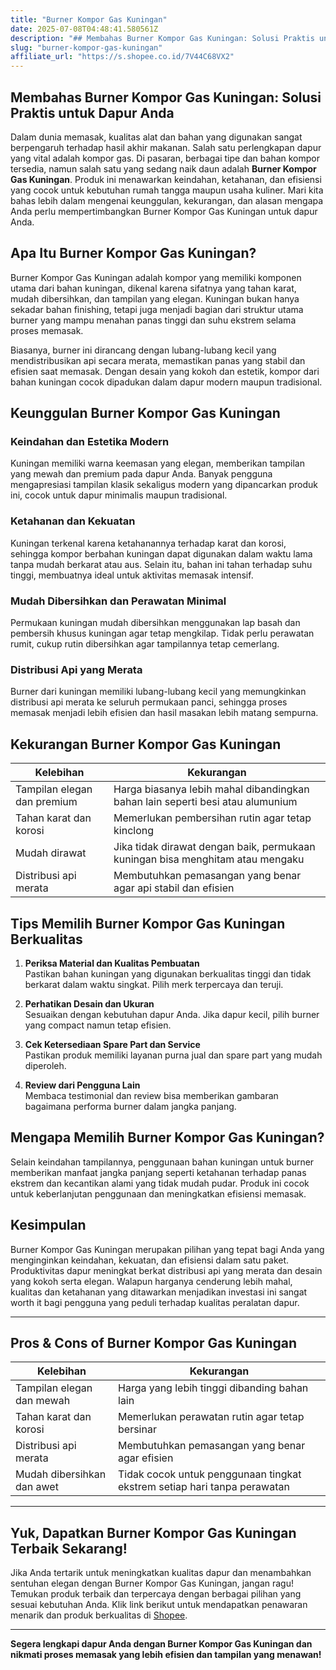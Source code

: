 ```yaml
---
title: "Burner Kompor Gas Kuningan"
date: 2025-07-08T04:48:41.580561Z
description: "## Membahas Burner Kompor Gas Kuningan: Solusi Praktis untuk Dapur Anda..."
slug: "burner-kompor-gas-kuningan"
affiliate_url: "https://s.shopee.co.id/7V44C68VX2"
---
```

## Membahas Burner Kompor Gas Kuningan: Solusi Praktis untuk Dapur Anda

Dalam dunia memasak, kualitas alat dan bahan yang digunakan sangat berpengaruh terhadap hasil akhir makanan. Salah satu perlengkapan dapur yang vital adalah kompor gas. Di pasaran, berbagai tipe dan bahan kompor tersedia, namun salah satu yang sedang naik daun adalah **Burner Kompor Gas Kuningan**. Produk ini menawarkan keindahan, ketahanan, dan efisiensi yang cocok untuk kebutuhan rumah tangga maupun usaha kuliner. Mari kita bahas lebih dalam mengenai keunggulan, kekurangan, dan alasan mengapa Anda perlu mempertimbangkan Burner Kompor Gas Kuningan untuk dapur Anda.

## Apa Itu Burner Kompor Gas Kuningan?

Burner Kompor Gas Kuningan adalah kompor yang memiliki komponen utama dari bahan kuningan, dikenal karena sifatnya yang tahan karat, mudah dibersihkan, dan tampilan yang elegan. Kuningan bukan hanya sekadar bahan finishing, tetapi juga menjadi bagian dari struktur utama burner yang mampu menahan panas tinggi dan suhu ekstrem selama proses memasak.

Biasanya, burner ini dirancang dengan lubang-lubang kecil yang mendistribusikan api secara merata, memastikan panas yang stabil dan efisien saat memasak. Dengan desain yang kokoh dan estetik, kompor dari bahan kuningan cocok dipadukan dalam dapur modern maupun tradisional.

## Keunggulan Burner Kompor Gas Kuningan

### Keindahan dan Estetika Modern

Kuningan memiliki warna keemasan yang elegan, memberikan tampilan yang mewah dan premium pada dapur Anda. Banyak pengguna mengapresiasi tampilan klasik sekaligus modern yang dipancarkan produk ini, cocok untuk dapur minimalis maupun tradisional.

### Ketahanan dan Kekuatan

Kuningan terkenal karena ketahanannya terhadap karat dan korosi, sehingga kompor berbahan kuningan dapat digunakan dalam waktu lama tanpa mudah berkarat atau aus. Selain itu, bahan ini tahan terhadap suhu tinggi, membuatnya ideal untuk aktivitas memasak intensif.

### Mudah Dibersihkan dan Perawatan Minimal

Permukaan kuningan mudah dibersihkan menggunakan lap basah dan pembersih khusus kuningan agar tetap mengkilap. Tidak perlu perawatan rumit, cukup rutin dibersihkan agar tampilannya tetap cemerlang.

### Distribusi Api yang Merata

Burner dari kuningan memiliki lubang-lubang kecil yang memungkinkan distribusi api merata ke seluruh permukaan panci, sehingga proses memasak menjadi lebih efisien dan hasil masakan lebih matang sempurna.

## Kekurangan Burner Kompor Gas Kuningan

| Kelebihan | Kekurangan |
|------------|-------------|
| Tampilan elegan dan premium | Harga biasanya lebih mahal dibandingkan bahan lain seperti besi atau alumunium |
| Tahan karat dan korosi | Memerlukan pembersihan rutin agar tetap kinclong |
| Mudah dirawat | Jika tidak dirawat dengan baik, permukaan kuningan bisa menghitam atau mengaku |
| Distribusi api merata | Membutuhkan pemasangan yang benar agar api stabil dan efisien |

## Tips Memilih Burner Kompor Gas Kuningan Berkualitas

1. **Periksa Material dan Kualitas Pembuatan**  
Pastikan bahan kuningan yang digunakan berkualitas tinggi dan tidak berkarat dalam waktu singkat. Pilih merk terpercaya dan teruji.

2. **Perhatikan Desain dan Ukuran**  
Sesuaikan dengan kebutuhan dapur Anda. Jika dapur kecil, pilih burner yang compact namun tetap efisien.

3. **Cek Ketersediaan Spare Part dan Service**  
Pastikan produk memiliki layanan purna jual dan spare part yang mudah diperoleh.

4. **Review dari Pengguna Lain**  
Membaca testimonial dan review bisa memberikan gambaran bagaimana performa burner dalam jangka panjang.

## Mengapa Memilih Burner Kompor Gas Kuningan?

Selain keindahan tampilannya, penggunaan bahan kuningan untuk burner memberikan manfaat jangka panjang seperti ketahanan terhadap panas ekstrem dan kecantikan alami yang tidak mudah pudar. Produk ini cocok untuk keberlanjutan penggunaan dan meningkatkan efisiensi memasak.

## Kesimpulan

Burner Kompor Gas Kuningan merupakan pilihan yang tepat bagi Anda yang menginginkan keindahan, kekuatan, dan efisiensi dalam satu paket. Produktivitas dapur meningkat berkat distribusi api yang merata dan desain yang kokoh serta elegan. Walapun harganya cenderung lebih mahal, kualitas dan ketahanan yang ditawarkan menjadikan investasi ini sangat worth it bagi pengguna yang peduli terhadap kualitas peralatan dapur.

---

## Pros & Cons of Burner Kompor Gas Kuningan

| **Kelebihan** | **Kekurangan** |
|----------------|----------------|
| Tampilan elegan dan mewah | Harga yang lebih tinggi dibanding bahan lain |
| Tahan karat dan korosi | Memerlukan perawatan rutin agar tetap bersinar |
| Distribusi api merata | Membutuhkan pemasangan yang benar agar efisien |
| Mudah dibersihkan dan awet | Tidak cocok untuk penggunaan tingkat ekstrem setiap hari tanpa perawatan |

---

## Yuk, Dapatkan Burner Kompor Gas Kuningan Terbaik Sekarang!

Jika Anda tertarik untuk meningkatkan kualitas dapur dan menambahkan sentuhan elegan dengan Burner Kompor Gas Kuningan, jangan ragu! Temukan produk terbaik dan terpercaya dengan berbagai pilihan yang sesuai kebutuhan Anda. Klik link berikut untuk mendapatkan penawaran menarik dan produk berkualitas di [Shopee](https://s.shopee.co.id/7V44C68VX2).

---

**Segera lengkapi dapur Anda dengan Burner Kompor Gas Kuningan dan nikmati proses memasak yang lebih efisien dan tampilan yang menawan!**